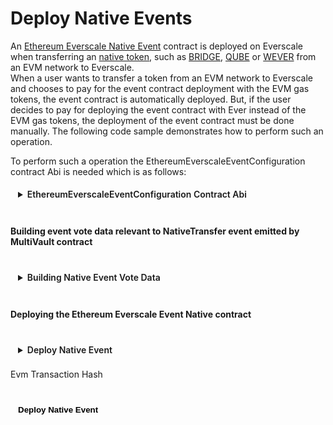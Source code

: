 <div class="DeployNativeEvent">

# Deploy Native Events

An [Ethereum Everscale Native Event](../../../../../docs/Concepts/Events.md#evm-to-ever-events) contract is deployed on Everscale when transferring an [native token](../../../../../docs/Concepts/TokenTypes.md), such as [BRIDGE](../../../../../docs/addresses.md#bridge), [QUBE](../../../../../docs/addresses.md#qube) or [WEVER](../../../../../docs/addresses.md#wever) from an EVM network to Everscale.\
When a user wants to transfer a token from an EVM network to Everscale and chooses to pay for the event contract deployment with the EVM gas tokens, the event contract is automatically deployed. But, if the user decides to pay for deploying the event contract with Ever instead of the EVM gas tokens, the deployment of the event contract must be done manually. The following code sample demonstrates how to perform such an operation.

To perform such a operation the EthereumEverscaleEventConfiguration contract Abi is needed which is as follows:

<details>
<summary>EthereumEverscaleEventConfiguration Contract Abi</summary>

```typescript
const EthereumEverscaleEventConfAbi = {
  "ABI version": 2,
  version: "2.2",
  header: ["time"],
  functions: [
    {
      name: "constructor",
      inputs: [{ name: "_configurationCode", type: "cell" }],
      outputs: [],
    },
    {
      name: "deploy",
      inputs: [
        { name: "_owner", type: "address" },
        {
          components: [
            { name: "eventABI", type: "bytes" },
            { name: "staking", type: "address" },
            { name: "eventInitialBalance", type: "uint64" },
            { name: "eventCode", type: "cell" },
          ],
          name: "basicConfiguration",
          type: "tuple",
        },
        {
          components: [
            { name: "chainId", type: "uint32" },
            { name: "eventEmitter", type: "uint160" },
            { name: "eventBlocksToConfirm", type: "uint16" },
            { name: "proxy", type: "address" },
            { name: "startBlockNumber", type: "uint32" },
            { name: "endBlockNumber", type: "uint32" },
          ],
          name: "networkConfiguration",
          type: "tuple",
        },
      ],
      outputs: [],
    },
    {
      name: "deriveConfigurationAddress",
      inputs: [
        {
          components: [
            { name: "eventABI", type: "bytes" },
            { name: "staking", type: "address" },
            { name: "eventInitialBalance", type: "uint64" },
            { name: "eventCode", type: "cell" },
          ],
          name: "basicConfiguration",
          type: "tuple",
        },
        {
          components: [
            { name: "chainId", type: "uint32" },
            { name: "eventEmitter", type: "uint160" },
            { name: "eventBlocksToConfirm", type: "uint16" },
            { name: "proxy", type: "address" },
            { name: "startBlockNumber", type: "uint32" },
            { name: "endBlockNumber", type: "uint32" },
          ],
          name: "networkConfiguration",
          type: "tuple",
        },
      ],
      outputs: [{ name: "value0", type: "address" }],
    },
    {
      name: "_randomNonce",
      inputs: [],
      outputs: [{ name: "_randomNonce", type: "uint256" }],
    },
    {
      name: "configurationCode",
      inputs: [],
      outputs: [{ name: "configurationCode", type: "cell" }],
    },
  ],
  data: [{ key: 1, name: "_randomNonce", type: "uint256" }],
  events: [],
  fields: [
    { name: "_pubkey", type: "uint256" },
    { name: "_timestamp", type: "uint64" },
    { name: "_constructorFlag", type: "bool" },
    { name: "_randomNonce", type: "uint256" },
    { name: "configurationCode", type: "cell" },
  ],
} as const;
```

</details>

<br/>

#### Building event vote data relevant to NativeTransfer event emitted by MultiVault contract

<br/>
<details>
<summary>Building Native Event Vote Data</summary>

```typescript
//Import following libraries
import { ethers } from "ethers";

//Initiate the Evm provider as mentioned in prerequisites section

// NativeTransfer event Abi interface
let abi = new ethers.Interface([
  `event NativeTransfer(
        int8 native_wid,
        uint256 native_addr,
        uint128 amount,
        int8 recipient_wid,
        uint256 recipient_addr,
        uint value,
        uint expected_evers,
        bytes payload
    )`,
]);

/**
 * Fetches the transaction receipt from a tx hash to extract the logs and use them to build event vote data.
 * @param txHash {string} The initializer transaction hash which called one of the deposit functions on MultiVault contract
 */
const txReceipt = await provider.getTransactionReceipt(txHash);
if (!txReceipt) {
  throw new Error("Transaction receipt not found");
}

// Fetching the logs from that receipt
const logs = txReceipt.logs
  .map((log) => {
    try {
      let abiArgs = { topics: [log.topics[0]], data: log.data };
      return {
        index: log.index,
        data: log.data,
        parsedLog: abi.parseLog(abiArgs),
      };
    } catch (e) {
      return null;
    }
  })
  .filter((log) => log?.parsedLog !== null) as {
  index: number;
  data: string;
  parsedLog: any;
}[];

// Finding the NativeTransfer event from fetched logs
const log = logs.find((log) => log.parsedLog.name === "NativeTransfer");

// building the event vote data
const eventLog = {
  eventTransaction: txReceipt.hash,
  eventIndex: log?.index!,
  eventData: log?.data!,
  eventBlockNumber: txReceipt.blockNumber,
  eventBlock: txReceipt.blockHash,
};
```

</details>

<br/>

#### Deploying the Ethereum Everscale Event Native contract

<br/>
<details>
<summary>Deploy Native Event</summary>

```typescript
//Import following libraries
import init, { mapEthBytesIntoTonCell } from "eth-ton-abi-converter";
import { Address } from "everscale-inpage-provider";

//initiate the Tvm provider as mentioned in prerequisites section

// Everscale user address
const everSender: Address = new Address("0:12345");

/**
 * @param EthereumEverscaleEventConfAbi {JSON} The event config contract Abi
 * @param EthereumEverscaleNativeEventConfigurationAddr {Address} The Native event config contract address.
 */
const EvmEverEventConf = new provider.Contract(
  EthereumEverscaleEventConfAbi,
  EthereumEverscaleNativeEventConfigurationAddr
);

// Fetching the details from config contract to extract the event contract Abi and use it when encoding event data
const ethConfigDetails = await EvmEverEventConf.methods
  .getDetails({ answerId: 0 })
  .call({});

// Fetching the flags from the config contract to use when encoding the event data
const flags = (
  await EvmEverEventConf.methods.getFlags({ answerId: 0 }).call({})
)._flags;

// Encoding the event data
await init();
const eventData: string = await mapEthBytesIntoTonCell(
  Buffer.from(
    ethConfigDetails._basicConfiguration.eventABI,
    "base64"
  ).toString(),
  eventLog.eventData,
  flags
);

// Event vote data interface
interface EventVoteData {
  eventTransaction: string;
  eventIndex: number;
  eventData: string;
  eventBlockNumber: number;
  eventBlock: string;
}

// Preparing the parameters
const eventVoteData: EventVoteData = {
  eventTransaction: eventLog.eventTransaction,
  eventIndex: eventLog.eventIndex,
  eventData: eventData,
  eventBlockNumber: eventLog.eventBlockNumber,
  eventBlock: eventLog.eventBlock,
};

/**
 * @param eventVoteData {EventVoteData} prepared event vote data
 * @param from {Address} user Ever address
 * @param amount {string} event initial value
 * @param bounce {boolean} should return remained gas ?
 */
await EvmEverEventConf.methods
  .deployEvent({ eventVoteData: eventVoteData })
  .send({
    from: everSender,
    amount: ethers.parseUnits("6", 9).toString(),
    bounce: true,
  });
```

</details>

<label for="txHash">Evm Transaction Hash </label>
<input ref="txHash" type="text"/>

<br/>
<button @click="HandleDeployNativeEvent" style="{background-color : gray, border-radius: 100px}">Deploy Native Event</button>

<p class="output-p" ref="deployNativeEventOutput"></p>

</div>

<script lang="ts" >
import { defineComponent, ref, onMounted } from "vue";
import { Address } from "everscale-inpage-provider";
import { useEventDeployer } from "../../../providers/useEventDeployer"
const { deployNativeEvent } = useEventDeployer();

export default defineComponent({
  name: "DeployNativeEvent",
  setup() {
    async function HandleDeployNativeEvent() {
      this.$refs.deployNativeEventOutput.innerHTML = "processing ...";
      if (this.$refs.txHash.value == "") {
        this.$refs.deployNativeEventOutput.innerHTML = "ERROR: please enter valid transaction hash  !!"
        return;
      }
      var deployNativeEventOutput = await deployNativeEvent(
        this.$refs.txHash.value.toString(),
      );
      this.$refs.deployNativeEventOutput.innerHTML = deployNativeEventOutput;
    }
    return {
      HandleDeployNativeEvent,
    };
  },
});

</script>

<style>
  button, input, details, select, .output-p{
  background-color: var(--vp-c-bg-mute);
  transition: background-color 0.1s;
  padding: 5px 12px;
  border: 1px solid var(--vp-c-divider);
  border-radius: 8px;
  font-weight: 600;
  margin-right: 0.5rem;
  cursor : pointer;  
}

</style>

